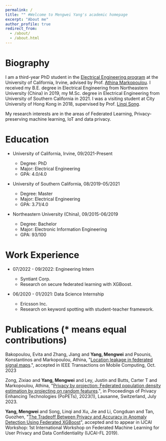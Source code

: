 ```yaml
---
permalink: /
title: "" #Welcome to Mengwei Yang's academic homepage
excerpt: "About me"
author_profile: true
redirect_from: 
  - /about/
  - /about.html
---
```



Biography
======
I am a third-year PhD student in the [Electrical Engineering program](https://engineering.uci.edu/dept/eecs) at the University of California, Irvine, advised by Prof. [Athina Markopoulou](https://athinagroup.eng.uci.edu/athina/). I received my B.E. degree in Electrical Engineering from Northeastern University (China) in 2019, my M.Sc. degree in Electrical Engineering from University of Southern California in 2021. I was a visiting student at City University of Hong Kong in 2018, supervised by Prof. [Linqi Song](https://sites.google.com/site/aisquaredlab/about-us/linqi?authuser=0).

My research interests are in the areas of Federated Learning, Privacy-preserving machine learning, IoT and data privacy. 

Education
======

* University of California, Irvine, 09/2021-Present
  * Degree: PhD
  * Major: Electrical Engineering
  * GPA: 4.0/4.0

* University of Southern California, 08/2019-05/2021
  * Degree: Master
  * Major: Electrical Engineering
  * GPA: 3.71/4.0

* Northeastern University (China), 09/2015-06/2019
  * Degree: Bachelor
  * Major: Electronic Information Engineering
  * GPA: 93/100

Work Experience
======

* 07/2022 - 09/2022: Engineering Intern
  * Syntiant Corp.
  * Research on secure federated learning with XGBoost.

* 06/2020 - 01/2021: Data Science Internship
  * Ericsson Inc.
  * Research on keyword spotting with student-teacher framework.

<!-- Preprints
====== -->

Publications (* means equal contributions)
============

Bakopoulou, Evita and Zhang, Jiang and **Yang, Mengwei** and Psounis, Konstantinos and Markopoulou, Athina, "[Location leakage in federated signal maps](https://arxiv.org/pdf/2112.03452.pdf).", accepted in IEEE Transactions on Mobile Computing, Oct. 2023

Zong, Zixiao and **Yang, Mengwei** and Ley, Justin and Butts, Carter T and Markopoulou, Athina, "[Privacy by projection: Federated population density estimation by projecting on random features](https://petsymposium.org/popets/2023/popets-2023-0019.pdf).", in Proceedings of Privacy Enhancing Technologies (PoPETs), 2023(1), Lausanne, Switzerland, July 2023.

**Yang, Mengwei** and Song, Linqi and Xu, Jie and Li, Congduan and Tan, Guozhen, "[The Tradeoff Between Privacy and Accuracy in Anomaly Detection Using Federated XGBoost](https://arxiv.org/pdf/1907.07157.pdf)", accepted and to appear in IJCAI Workshop: 1st International Workshop on Federated Machine Learning for User Privacy and Data Confidentiality (IJCAI-FL 2019).


<!-- Create content & metadata
------
For site content, there is one markdown file for each type of content, which are stored in directories like _publications, _talks, _posts, _teaching, or _pages. For example, each talk is a markdown file in the [_talks directory](https://github.com/academicpages/academicpages.github.io/tree/master/_talks). At the top of each markdown file is structured data in YAML about the talk, which the theme will parse to do lots of cool stuff. The same structured data about a talk is used to generate the list of talks on the [Talks page](https://academicpages.github.io/talks), each [individual page](https://academicpages.github.io/talks/2012-03-01-talk-1) for specific talks, the talks section for the [CV page](https://academicpages.github.io/cv), and the [map of places you've given a talk](https://academicpages.github.io/talkmap.html) (if you run this [python file](https://github.com/academicpages/academicpages.github.io/blob/master/talkmap.py) or [Jupyter notebook](https://github.com/academicpages/academicpages.github.io/blob/master/talkmap.ipynb), which creates the HTML for the map based on the contents of the _talks directory).

**Markdown generator**

I have also created [a set of Jupyter notebooks](https://github.com/academicpages/academicpages.github.io/tree/master/markdown_generator
) that converts a CSV containing structured data about talks or presentations into individual markdown files that will be properly formatted for the academicpages template. The sample CSVs in that directory are the ones I used to create my own personal website at stuartgeiger.com. My usual workflow is that I keep a spreadsheet of my publications and talks, then run the code in these notebooks to generate the markdown files, then commit and push them to the GitHub repository.

How to edit your site's GitHub repository
------
Many people use a git client to create files on their local computer and then push them to GitHub's servers. If you are not familiar with git, you can directly edit these configuration and markdown files directly in the github.com interface. Navigate to a file (like [this one](https://github.com/academicpages/academicpages.github.io/blob/master/_talks/2012-03-01-talk-1.md) and click the pencil icon in the top right of the content preview (to the right of the "Raw | Blame | History" buttons). You can delete a file by clicking the trashcan icon to the right of the pencil icon. You can also create new files or upload files by navigating to a directory and clicking the "Create new file" or "Upload files" buttons. 

Example: editing a markdown file for a talk
![Editing a markdown file for a talk](/images/editing-talk.png)

For more info
------
More info about configuring academicpages can be found in [the guide](https://academicpages.github.io/markdown/). The [guides for the Minimal Mistakes theme](https://mmistakes.github.io/minimal-mistakes/docs/configuration/) (which this theme was forked from) might also be helpful. -->
